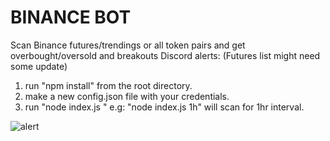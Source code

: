 # BINANCE BOT
Scan Binance futures/trendings or all token pairs and get overbought/oversold and breakouts Discord alerts:
(Futures list might need some update)

1. run "npm install" from the root directory.
2. make a new config.json file with your credentials.
3. run "node index.js <INTERVAL>" e.g: "node index.js 1h" will scan for 1hr interval.

![alert](https://github.com/fullsduck/binance_bot/blob/main/image.png?raw=true)

